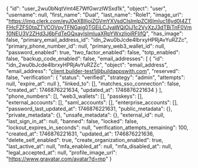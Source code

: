 {
  "id": "user_2wu0bNqtVmt4E7WfGwrzlWSxd1k",
  "object": "user",
  "username": null,
  "first_name": "Dual",
  "last_name": "Role1",
  "image_url": "https://img.clerk.com/eyJ0eXBlIjoiZGVmYXVsdCIsImlpZCI6Imluc18yd0I4ZTFHcFZFS0tqZTVCOVpyTFNGajg0TGEiLCJyaWQiOiJ1c2VyXzJ3dTBiTnF0Vm10NEU3V2ZHd3J6bFdTeGQxayIsImluaXRpYWxzIjoiRFIifQ",
  "has_image": false,
  "primary_email_address_id": "idn_2wu0bJcde4IbrxyHPRjAvYuRZZc",
  "primary_phone_number_id": null,
  "primary_web3_wallet_id": null,
  "password_enabled": true,
  "two_factor_enabled": false,
  "totp_enabled": false,
  "backup_code_enabled": false,
  "email_addresses": [
    {
      "id": "idn_2wu0bJcde4IbrxyHPRjAvYuRZZc",
      "object": "email_address",
      "email_address": "client.builder-test1@buildappswith.com",
      "reserved": false,
      "verification": {
        "status": "verified",
        "strategy": "admin",
        "attempts": null,
        "expire_at": null
      },
      "linked_to": [],
      "matches_sso_connection": false,
      "created_at": 1746876221634,
      "updated_at": 1746876221634
    }
  ],
  "phone_numbers": [],
  "web3_wallets": [],
  "passkeys": [],
  "external_accounts": [],
  "saml_accounts": [],
  "enterprise_accounts": [],
  "password_last_updated_at": 1746876221631,
  "public_metadata": {},
  "private_metadata": {},
  "unsafe_metadata": {},
  "external_id": null,
  "last_sign_in_at": null,
  "banned": false,
  "locked": false,
  "lockout_expires_in_seconds": null,
  "verification_attempts_remaining": 100,
  "created_at": 1746876221631,
  "updated_at": 1746876221636,
  "delete_self_enabled": true,
  "create_organization_enabled": true,
  "last_active_at": null,
  "mfa_enabled_at": null,
  "mfa_disabled_at": null,
  "legal_accepted_at": null,
  "profile_image_url": "https://www.gravatar.com/avatar?d=mp"
}